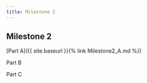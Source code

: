 ```yaml
---
title: Milestone 2
---
```


## Milestone 2

[Part A]({{ site.baseurl }}{% link Milestone2_A.md %})

Part B

Part C
